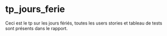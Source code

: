 # tp_jours_ferie

Ceci est le tp sur les jours fériés, toutes les users stories et tableau de tests sont présents dans le rapport.
